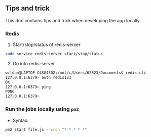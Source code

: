 ## Tips and trick

This doc contains tips and trick when developing the app locally

### Redis

1. Start/stop/status of redis-server

```bash
sudo service redis-server start/stop/status
```

2. Go into redis-server

```bash
wildan@LAPTOP-C4SG4SD2:/mnt/c/Users/62823/Documents$ redis-cli
127.0.0.1:6379> auth redis123
OK
127.0.0.1:6379> ping
PONG
127.0.0.1:6379>
```

### Run the jobs locally using `pm2`
- Syntax:
```bash
pm2 start file.js --cron "* * * * *"
```